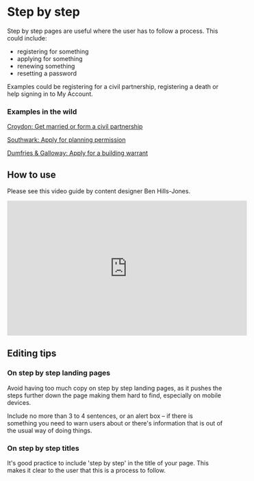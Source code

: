 # Step by step

Step by step pages are useful where the user has to follow a process. This could include:

* registering for something
* applying for something
* renewing something
* resetting a password

Examples could be registering for a civil partnership, registering a death or help signing in to My Account.

### Examples in the wild

[Croydon: Get married or form a civil partnership](https://www.croydon.gov.uk/births-deaths-marriages-and-citizenship/marriage-and-civil-partnerships/get-married-or-form-civil-partnership-step-step)

[Southwark: Apply for planning permission](https://www.southwark.gov.uk/planning-environment-and-building-control/planning/step-by-step/apply-planning-permission)

[Dumfries & Galloway: Apply for a building warrant](https://www.dumfriesandgalloway.gov.uk/planning-building/building-regulations/step-by-step/apply-building-warrant-step-step)

## How to use

Please see this video guide by content designer Ben Hills-Jones.

<iframe width="560" height="315" src="https://www.youtube.com/embed/IhmC2BjHdps" title="YouTube video player" frameborder="0" allow="accelerometer; autoplay; clipboard-write; encrypted-media; gyroscope; picture-in-picture" allowfullscreen></iframe>

## Editing tips

### On step by step landing pages

Avoid having too much copy on step by step landing pages, as it pushes the steps further down the page making them hard to find, especially on mobile devices.

Include no more than 3 to 4 sentences, or an alert box – if there is something you need to warn users about or there's information that is out of the usual way of doing things.

### On step by step titles

It's good practice to include 'step by step' in the title of your page. This makes it clear to the user that this is a process to follow.
